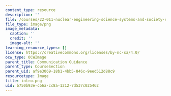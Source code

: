 ```yaml
---
content_type: resource
description: ''
file: /courses/22-011-nuclear-engineering-science-systems-and-society-spring-2020/b750b93ecb6acc8a12127d537c025462_intro.png
file_type: image/png
image_metadata:
  caption: ''
  credit: ''
  image-alt: ''
learning_resource_types: []
license: https://creativecommons.org/licenses/by-nc-sa/4.0/
ocw_type: OCWImage
parent_title: Communication Guidance
parent_type: CourseSection
parent_uid: af9e3069-18b1-4bb5-846c-9eed512d88c9
resourcetype: Image
title: intro.png
uid: b750b93e-cb6a-cc8a-1212-7d537c025462
---
```

